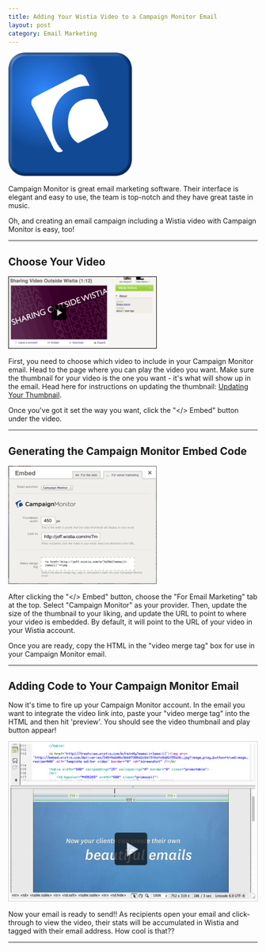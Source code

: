 ```yaml
---
title: Adding Your Wistia Video to a Campaign Monitor Email
layout: post
category: Email Marketing
---
```


<div class="post_image float_right"><img src="/images/campaign_monitor_lg.png" alt="campaign_monitor_lg" width="250px" /></div>

Campaign Monitor is great email marketing software.  Their interface is elegant and easy to use, the team is top-notch and they have great taste in music.

Oh, and creating an email campaign including a Wistia video with Campaign Monitor is easy, too!

----

## Choose Your Video

<div class="post_image float_right"><img src="/images/mc_1b.png" alt="mc_1b" /></div>

First, you need to choose which video to include in your Campaign Monitor email.  Head to the page where you can play the video you want.  Make sure the thumbnail for your video is the one you want - it's what will show up in the email.  Head here for instructions on updating the thumbnail: [Updating Your Thumbnail](/media#how_to_change_the_thumbnail_image_on_a_video.html).

Once you've got it set the way you want, click the <span class="code">"&lt;/&gt; Embed"</span> button under the video.

----

## Generating the Campaign Monitor Embed Code

<div class="post_image float_right"><img src="/images/cm.png" alt="cm" width="300px"/></div>

After clicking the <span class="code">"&lt;/&gt; Embed"</span> button, choose the "For Email Marketing" tab at the top.  Select "Campaign Monitor" as your provider.  Then, update the size of the thumbnail to your liking, and update the URL to point to where your video is embedded.  By default, it will point to the URL of your video in your Wistia account.

Once you are ready, copy the HTML in the "video merge tag" box for use in your Campaign Monitor email.

----

## Adding Code to Your Campaign Monitor Email

Now it's time to fire up your Campaign Monitor account.  In the email you want to integrate the video link into, paste your "video merge tag" into the HTML and then hit 'preview'.  You should see the video thumbnail and play button appear!

<div class="post_image center"><img src="/images/wistia-editor.jpeg" alt="wistia-editor" /></div>

Now your email is ready to send!!  As recipients open your email and click-through to view the video, their stats will be accumulated in Wistia and tagged with their email address.  How cool is that??

---
